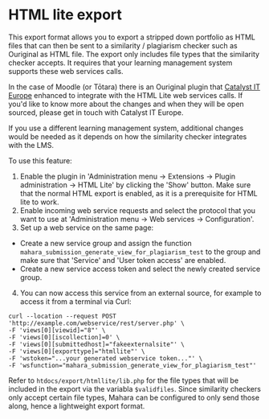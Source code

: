 # HTML lite export

This export format allows you to export a stripped down portfolio as HTML files that can then be sent to a similarity / plagiarism checker such as Ouriginal as HTML file. The export only includes file types that the similarity checker accepts. It requires that your learning management system supports these web services calls.

In the case of Moodle (or Tōtara) there is an Ouriginal plugin that [Catalyst IT Europe](https://www.catalyst-eu.net) enhanced to integrate with the HTML Lite web services calls. If you'd like to know more about the changes and when they will be open sourced, please get in touch with Catalyst IT Europe.

If you use a different learning management system, additional changes would be needed as it depends on how the similarity checker integrates with the LMS.

To use this feature:

1. Enable the plugin in 'Administration menu → Extensions → Plugin administration → HTML Lite' by clicking the 'Show' button. Make sure that the normal HTML export is enabled, as it is a prerequisite for HTML lite to work.
2. Enable incoming web service requests and select the protocol that you want to use at 'Administration menu →  Web services → Configuration'.
3. Set up a web service on the same page:
  * Create a new service group and assign the function `mahara_submission_generate_view_for_plagiarism_test` to the group and make sure that 'Service' and 'User token access' are enabled.
  * Create a new service access token and select the newly created service group.
4. You can now access this service from an external source, for example to access it from a terminal via Curl:

```
curl --location --request POST 'http://example.com/webservice/rest/server.php' \
-F 'views[0][viewid]="8"' \
-F 'views[0][iscollection]=0' \
-F 'views[0][submittedhost]="fakeexternalsite"' \
-F 'views[0][exporttype]="htmllite"' \
-F 'wstoken="...your generated webservice token..."' \
-F 'wsfunction="mahara_submission_generate_view_for_plagiarism_test"'
```
Refer to `htdocs/export/htmllite/lib.php` for the file types that will be included in the export via the variabla `$validfiles`. Since similarity checkers only accept certain file types, Mahara can be configured to only send those along, hence a lightweight export format.
